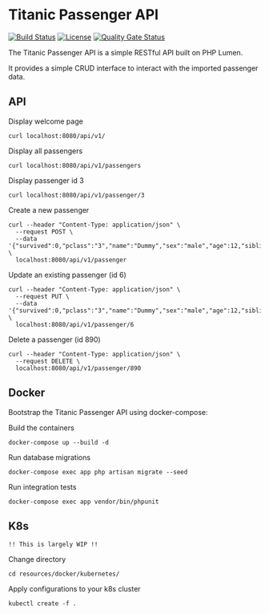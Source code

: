 # Titanic Passenger API

[![Build Status](https://travis-ci.com/Lusitaniae/API-Exercise.svg?branch=master)](https://travis-ci.com/Lusitaniae/API-Exercise)
[![License](https://img.shields.io/badge/license-MIT-blue.svg)](https://raw.githubusercontent.com/Lusitaniae/API-Exercise/master/LICENSE)
[![Quality Gate Status](https://sonarcloud.io/api/project_badges/measure?project=Lusitaniae_API-Exercise&metric=alert_status)](https://sonarcloud.io/dashboard?id=Lusitaniae_API-Exercise)

The Titanic Passenger API is a simple RESTful API built on PHP Lumen.

It provides a simple CRUD interface to interact with the imported passenger data.

## API

Display welcome page

`curl localhost:8080/api/v1/`

Display all passengers

`curl localhost:8080/api/v1/passengers`

Display passenger id 3

`curl localhost:8080/api/v1/passenger/3`

Create a new passenger

```
curl --header "Content-Type: application/json" \
  --request POST \
  --data '{"survived":0,"pclass":"3","name":"Dummy","sex":"male","age":12,"siblings_spouses_aboard":1,"parents_children_aboard":0,"fare":7.25}' \
  localhost:8080/api/v1/passenger
```

Update an existing passenger (id 6)

```
curl --header "Content-Type: application/json" \
  --request PUT \
  --data '{"survived":0,"pclass":"3","name":"Dummy","sex":"male","age":12,"siblings_spouses_aboard":1,"parents_children_aboard":0,"fare":7.25}' \
  localhost:8080/api/v1/passenger/6
```

Delete a passenger (id 890)

```
curl --header "Content-Type: application/json" \
  --request DELETE \
  localhost:8080/api/v1/passenger/890
```

## Docker

Bootstrap the Titanic Passenger API using docker-compose:

Build the containers

`docker-compose up --build -d`

Run database migrations

`docker-compose exec app php artisan migrate --seed`

Run integration tests

`docker-compose exec app vendor/bin/phpunit`

## K8s

`!! This is largely WIP !!`

Change directory

`cd resources/docker/kubernetes/`

Apply configurations to your k8s cluster

`kubectl create -f .`
